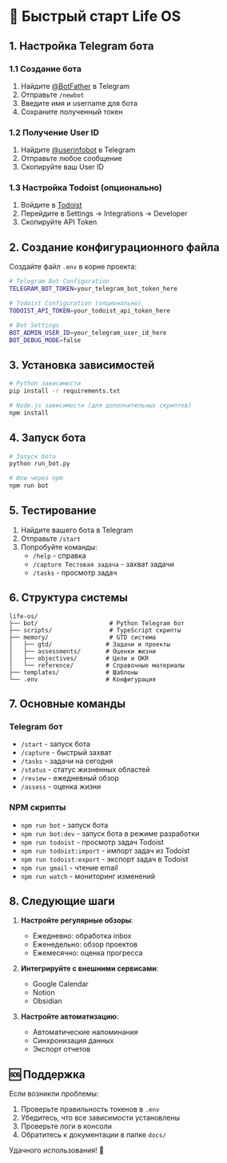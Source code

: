 # 🚀 Быстрый старт Life OS

## 1. Настройка Telegram бота

### 1.1 Создание бота
1. Найдите [@BotFather](https://t.me/botfather) в Telegram
2. Отправьте `/newbot`
3. Введите имя и username для бота
4. Сохраните полученный токен

### 1.2 Получение User ID
1. Найдите [@userinfobot](https://t.me/userinfobot) в Telegram
2. Отправьте любое сообщение
3. Скопируйте ваш User ID

### 1.3 Настройка Todoist (опционально)
1. Войдите в [Todoist](https://todoist.com)
2. Перейдите в Settings → Integrations → Developer
3. Скопируйте API Token

## 2. Создание конфигурационного файла

Создайте файл `.env` в корне проекта:

```bash
# Telegram Bot Configuration
TELEGRAM_BOT_TOKEN=your_telegram_bot_token_here

# Todoist Configuration (опционально)
TODOIST_API_TOKEN=your_todoist_api_token_here

# Bot Settings
BOT_ADMIN_USER_ID=your_telegram_user_id_here
BOT_DEBUG_MODE=false
```

## 3. Установка зависимостей

```bash
# Python зависимости
pip install -r requirements.txt

# Node.js зависимости (для дополнительных скриптов)
npm install
```

## 4. Запуск бота

```bash
# Запуск бота
python run_bot.py

# Или через npm
npm run bot
```

## 5. Тестирование

1. Найдите вашего бота в Telegram
2. Отправьте `/start`
3. Попробуйте команды:
   - `/help` - справка
   - `/capture Тестовая задача` - захват задачи
   - `/tasks` - просмотр задач

## 6. Структура системы

```
life-os/
├── bot/                    # Python Telegram бот
├── scripts/                # TypeScript скрипты
├── memory/                 # GTD система
│   ├── gtd/               # Задачи и проекты
│   ├── assessments/       # Оценки жизни
│   ├── objectives/        # Цели и OKR
│   └── reference/         # Справочные материалы
├── templates/             # Шаблоны
└── .env                   # Конфигурация
```

## 7. Основные команды

### Telegram бот
- `/start` - запуск бота
- `/capture` - быстрый захват
- `/tasks` - задачи на сегодня
- `/status` - статус жизненных областей
- `/review` - ежедневный обзор
- `/assess` - оценка жизни

### NPM скрипты
- `npm run bot` - запуск бота
- `npm run bot:dev` - запуск бота в режиме разработки
- `npm run todoist` - просмотр задач Todoist
- `npm run todoist:import` - импорт задач из Todoist
- `npm run todoist:export` - экспорт задач в Todoist
- `npm run gmail` - чтение email
- `npm run watch` - мониторинг изменений

## 8. Следующие шаги

1. **Настройте регулярные обзоры**:
   - Ежедневно: обработка inbox
   - Еженедельно: обзор проектов
   - Ежемесячно: оценка прогресса

2. **Интегрируйте с внешними сервисами**:
   - Google Calendar
   - Notion
   - Obsidian

3. **Настройте автоматизацию**:
   - Автоматические напоминания
   - Синхронизация данных
   - Экспорт отчетов

## 🆘 Поддержка

Если возникли проблемы:
1. Проверьте правильность токенов в `.env`
2. Убедитесь, что все зависимости установлены
3. Проверьте логи в консоли
4. Обратитесь к документации в папке `docs/`

Удачного использования! 🚀 